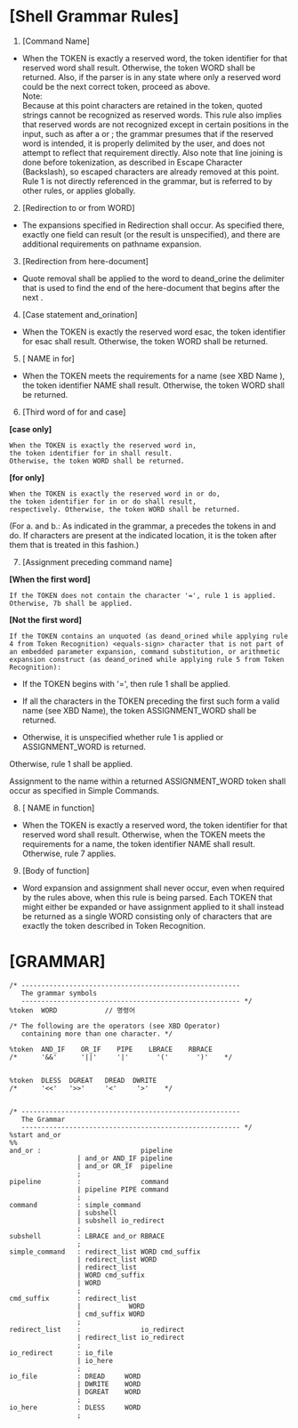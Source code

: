 
# [Shell Grammar Rules]
1. [Command Name]   

- When the TOKEN is exactly a reserved word, the token identifier for that reserved word shall result. Otherwise, the token WORD shall be returned. Also, if the parser is in any state where only a reserved word could be the next correct token, proceed as above.   
Note:   
Because at this point <quotation-mark> characters are retained in the token, quoted strings cannot be recognized as reserved words. This rule also implies that reserved words are not recognized except in certain positions in the input, such as after a <newline> or <semicolon>; the grammar presumes that if the reserved word is intended, it is properly delimited by the user, and does not attempt to reflect that requirement directly. Also note that line joining is done before tokenization, as described in Escape Character (Backslash), so escaped <newline> characters are already removed at this point.
Rule 1 is not directly referenced in the grammar, but is referred to by other rules, or applies globally.   

2. [Redirection to or from WORD]   

- The expansions specified in Redirection shall occur. As specified there, exactly one field can result (or the result is unspecified), and there are additional requirements on pathname expansion.   

3. [Redirection from here-document]   

- Quote removal shall be applied to the word to deand_orine the delimiter that is used to find the end of the here-document that begins after the next <newline>.   

4. [Case statement and_orination]   

- When the TOKEN is exactly the reserved word esac, the token identifier for esac shall result. Otherwise, the token WORD shall be returned.   

5. [ NAME in for]   

- When the TOKEN meets the requirements for a name (see XBD Name ), the token identifier NAME shall result. Otherwise, the token WORD shall be returned.   

6. [Third word of for and case]   

**[case only]**   

	When the TOKEN is exactly the reserved word in,    
	the token identifier for in shall result.    
	Otherwise, the token WORD shall be returned.      

**[for only]**      

	When the TOKEN is exactly the reserved word in or do,   
	the token identifier for in or do shall result,   
	respectively. Otherwise, the token WORD shall be returned.      


(For a. and b.: As indicated in the grammar, a precedes the tokens in and do. If <newline> characters are present at the indicated location, it is the token after them that is treated in this fashion.)   

7. [Assignment preceding command name]   

**[When the first word]**   

	If the TOKEN does not contain the character '=', rule 1 is applied. Otherwise, 7b shall be applied.   

**[Not the first word]**   

	If the TOKEN contains an unquoted (as deand_orined while applying rule 4 from Token Recognition) <equals-sign> character that is not part of an embedded parameter expansion, command substitution, or arithmetic expansion construct (as deand_orined while applying rule 5 from Token Recognition):   

- If the TOKEN begins with '=', then rule 1 shall be applied.   

- If all the characters in the TOKEN preceding the first 	such <equals-sign> form a valid name (see XBD Name), the token ASSIGNMENT_WORD shall be returned.   

- Otherwise, it is unspecified whether rule 1 is applied or ASSIGNMENT_WORD is returned.   

Otherwise, rule 1 shall be applied.   

Assignment to the name within a returned ASSIGNMENT_WORD token shall occur as specified in Simple Commands.   

8. [ NAME in function]   

- When the TOKEN is exactly a reserved word, the token identifier for that reserved word shall result. Otherwise, when the TOKEN meets the requirements for a name, the token identifier NAME shall result. Otherwise, rule 7 applies.   

9. [Body of function]   

- Word expansion and assignment shall never occur, even when required by the rules above, when this rule is being parsed. Each TOKEN that might either be expanded or have assignment applied to it shall instead be returned as a single WORD consisting only of characters that are exactly the token described in Token Recognition.   

# [GRAMMAR]

```bnf
/* -------------------------------------------------------
   The grammar symbols
   ------------------------------------------------------- */
%token  WORD			// 명령어

/* The following are the operators (see XBD Operator)
   containing more than one character. */

%token  AND_IF    OR_IF    PIPE    LBRACE    RBRACE
/*      '&&'      '||'     '|'       '('       ')'    */


%token  DLESS  DGREAT   DREAD  DWRITE   
/*      '<<'   '>>'     '<'     '>'    */


/* -------------------------------------------------------
   The Grammar
   ------------------------------------------------------- */
%start and_or
%%
and_or :               		     pipeline
                 | and_or AND_IF pipeline
                 | and_or OR_IF  pipeline
                 ;
pipeline         :               command
                 | pipeline PIPE command
				 ;
command          : simple_command
                 | subshell
				 | subshell io_redirect
                 ;
subshell         : LBRACE and_or RBRACE
                 ;
simple_command   : redirect_list WORD cmd_suffix
                 | redirect_list WORD
                 | redirect_list
                 | WORD cmd_suffix
                 | WORD
                 ;
cmd_suffix       : redirect_list
                 |            WORD
                 | cmd_suffix WORD
                 ;
redirect_list    :               io_redirect
                 | redirect_list io_redirect
                 ;
io_redirect      : io_file
                 | io_here
                 ;
io_file          : DREAD     WORD
                 | DWRITE    WORD
                 | DGREAT    WORD
                 ;
io_here          : DLESS     WORD
                 ;
```
